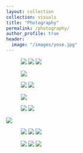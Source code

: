 ```yaml
---
layout: collection
collection: visuals
title: "Photography"
permalink: /photography/
author_profile: true
header:
  image: "/images/yose.jpg"
---
```


<figure class="third">
	<a href="/images/banana-slug.jpeg"><img src="/images/banana-slug.jpeg"></a>
	<a href="/images/honeybee.jpg"><img src="/images/honeybee.jpg"></a>
	<a href="/images/ant.jpeg"><img src="/images/ant.jpeg"></a>
</figure>
<figure>
	<a href="/images/bumblebee.jpg"><img src="/images/bumblebee.jpg"></a>
</figure>
<figure class="half">
    <a href="/images/calendula.JPG"><img src="/images/calendula.JPG"></a>
	<a href="/images/close-newt.JPG"><img src="/images/close-newt.JPG"></a>
</figure>
<figure>
	<a href="/images/ant.jpeg"><img src="/images/ant.jpeg"></a>
</figure>
<figure class="half">
    <a href="/images/butterfly.jpg"><img src="/images/butterfly.jpg"></a>
	<a href="/images/mush-side-resize.JPG"><img src="/images/mush-side-resize.JPG"></a>
</figure>
	<a href="/images/close-newt.JPG"><img src="/images/close-newt.JPG"></a>
<figure>
	
</figure>
<figure class="third">
    <a href="/images/mush-side-resize.JPG"><img src="/images/mush-side-resize.JPG"></a>
	<a href="/images/wisp-weed.JPG"><img src="/images/wisp-weed.JPG"></a>
    <a href="/images/newt-resize.JPG"><img src="/images/newt-resize.JPG"></a>
</figure>
<figure class="third">
    <a href="/images/butterfly.jpg"><img src="/images/butterfly.jpg"></a>
    <a href="/images/calendula.JPG"><img src="/images/calendula.JPG"></a>
	<a href="/images/honeybee.jpg"><img src="/images/honeybee.jpg"></a>
</figure>